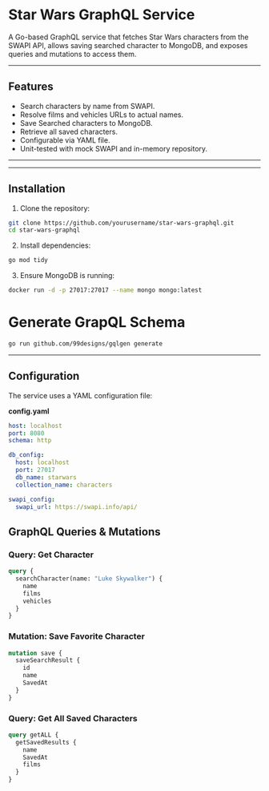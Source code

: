 # Star Wars GraphQL Service

A Go-based GraphQL service that fetches Star Wars characters from the SWAPI API, allows saving searched character to MongoDB, and exposes queries and mutations to access them.

---

## Features

* Search characters by name from SWAPI.
* Resolve films and vehicles URLs to actual names.
* Save Searched characters to MongoDB.
* Retrieve all saved characters.
* Configurable via YAML file.
* Unit-tested with mock SWAPI and in-memory repository.

---

---

## Installation

1. Clone the repository:

```bash
git clone https://github.com/yourusername/star-wars-graphql.git
cd star-wars-graphql
```

2. Install dependencies:

```bash
go mod tidy
```

3. Ensure MongoDB is running:

```bash
docker run -d -p 27017:27017 --name mongo mongo:latest
```

# Generate GrapQL Schema
```bash 
go run github.com/99designs/gqlgen generate
```

---

## Configuration

The service uses a YAML configuration file:

**config.yaml**

```yaml
host: localhost
port: 8080
schema: http

db_config:
  host: localhost
  port: 27017
  db_name: starwars
  collection_name: characters

swapi_config:
  swapi_url: https://swapi.info/api/
```



## GraphQL Queries & Mutations

### Query: Get Character

```graphql
query {
  searchCharacter(name: "Luke Skywalker") {
    name
    films
    vehicles
  }
}
```

### Mutation: Save Favorite Character

```graphql
mutation save {
  saveSearchResult {
    id
    name
    SavedAt
  }
}
```

### Query: Get All Saved Characters

```graphql
query getALL {
  getSavedResults {
    name
    SavedAt
    films
  }
}
```



